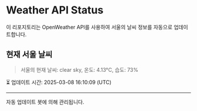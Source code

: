 
# Weather API Status

이 리포지토리는 OpenWeather API를 사용하여 서울의 날씨 정보를 자동으로 업데이트합니다.

## 현재 서울 날씨
> 서울의 현재 날씨: clear sky, 온도: 4.13°C, 습도: 73%

⏳ 업데이트 시간: 2025-03-08 16:10:09 (UTC)

---
자동 업데이트 봇에 의해 관리됩니다.

